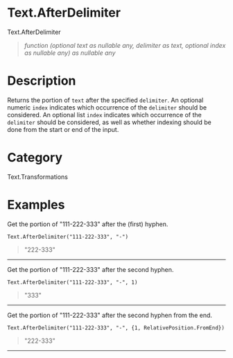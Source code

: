 ﻿# Text.AfterDelimiter
Text.AfterDelimiter
> _function (optional text as nullable any, delimiter as text, optional index as nullable any) as nullable any_
# Description 
Returns the portion of <code>text</code> after the specified <code>delimiter</code>.
    An optional numeric <code>index</code> indicates which occurrence of the <code>delimiter</code> should be considered.
    An optional list <code>index</code> indicates which occurrence of the <code>delimiter</code> should be considered, as well as whether indexing should be done from the start or end of the input.
# Category 
Text.Transformations
# Examples 
Get the portion of "111-222-333" after the (first) hyphen.
```
Text.AfterDelimiter("111-222-333", "-")
```
> "222-333"
***
Get the portion of "111-222-333" after the second hyphen.
```
Text.AfterDelimiter("111-222-333", "-", 1)
```
> "333"
***
Get the portion of "111-222-333" after the second hyphen from the end.
```
Text.AfterDelimiter("111-222-333", "-", {1, RelativePosition.FromEnd})
```
> "222-333"
***
